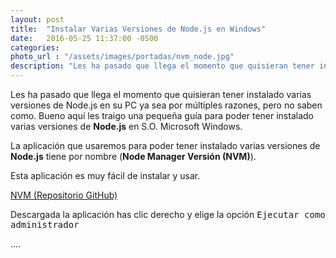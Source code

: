 ```yaml
---
layout: post
title:  "Instalar Varias Versiones de Node.js en Windows"
date:   2016-05-25 11:37:00 -0500
categories:  
photo_url : "/assets/images/portadas/nvm_node.jpg"
description: "Les ha pasado que llega el momento que quisieran tener instalado varias versiones de Node.js en su PC ya sea por múltiples razones, pero no saben como"
---
```

Les ha pasado que llega el momento que quisieran tener instalado varias versiones de Node.js en su PC ya sea por múltiples razones, pero no saben como. Bueno aquí les traigo una pequeña guía para poder tener instalado varias versiones de **Node.js** en S.O. Microsoft Windows.

La aplicación que usaremos para poder tener instalado varias versiones de **Node.js** tiene por nombre (**Node Manager Versión (NVM)**).

Esta aplicación es muy fácil de instalar y usar.

[NVM (Repositorio GitHub)](https://github.com/coreybutler/nvm-windows/releases)

Descargada la aplicación has clic derecho y elige la opción <kbd>Ejecutar como administrador</kbd>

....
